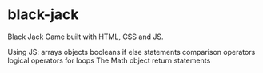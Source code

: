 # black-jack
Black Jack Game built with HTML, CSS and JS.

Using JS: 
arrays
objects
booleans
if else statements
comparison operators
logical operators
for loops
The Math object
return statements
